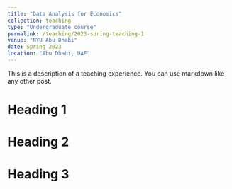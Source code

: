 ```yaml
---
title: "Data Analysis for Economics"
collection: teaching
type: "Undergraduate course"
permalink: /teaching/2023-spring-teaching-1
venue: "NYU Abu Dhabi"
date: Spring 2023
location: "Abu Dhabi, UAE"
---
```


This is a description of a teaching experience. You can use markdown like any other post.

Heading 1
======

Heading 2
======

Heading 3
======
